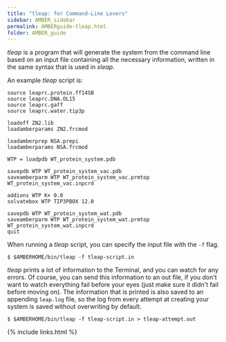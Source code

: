 ```yaml
---
title: "tleap: for Command-Line Lovers"
sidebar: AMBER_sidebar
permalink: AMBERguide-tleap.html
folder: AMBER_guide
---
```


<link rel="stylesheet" href="css/theme-orange.css">

*tleap* is a program that will generate the system from the command line based
on an input file containing all the necessary information, written in the same
syntax that is used in *xleap*.

An example *tleap* script is:
```
source leaprc.protein.ff14SB
source leaprc.DNA.OL15
source leaprc.gaff
source leaprc.water.tip3p

loadoff ZN2.lib
loadamberparams ZN2.frcmod

loadamberprep NSA.prepi
loadamberparams NSA.frcmod

WTP = loadpdb WT_protein_system.pdb

savepdb WTP WT_protein_system_vac.pdb
saveamberparm WTP WT_protein_system_vac.prmtop WT_protein_system_vac.inpcrd

addions WTP K+ 0.0
solvatebox WTP TIP3PBOX 12.0

savepdb WTP WT_protein_system_wat.pdb
saveamberparm WTP WT_protein_system_wat.prmtop WT_protein_system_wat.inpcrd
quit
```

When running a *tleap* script, you can specify the input file with the
`-f` flag.
```
$ $AMBERHOME/bin/tleap -f tleap-script.in
```

*tleap* prints a lot of information to the Terminal, and you can watch for any
errors.
Of course, you can send this information to an out file,
if you don't want to watch everything fail before your eyes
(just make sure it didn't fail before moving on).
The information that is printed is also saved to an appending `leap.log` file,
so the log from every attempt at creating your system is saved without
overwriting by default.
```
$ $AMBERHOME/bin/tleap -f tleap-script.in > tleap-attempt.out
```

{% include links.html %}
